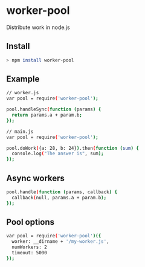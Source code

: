 # worker-pool
Distribute work in node.js

## Install
```sh
> npm install worker-pool
```

## Example
```sh
// worker.js
var pool = require('worker-pool');

pool.handleSync(function (params) { 
  return params.a + param.b;
});
```

```sh
// main.js
var pool = require('worker-pool');

pool.doWork({a: 28, b: 24}).then(function (sum) {
  console.log("The answer is", sum);
});
```

## Async workers
```sh
pool.handle(function (params, callback) {
  callback(null, params.a + param.b);
});
```

## Pool options
```sh
var pool = require('worker-pool')({
  worker: __dirname + '/my-worker.js',
  numWorkers: 2
  timeout: 5000
});
```
